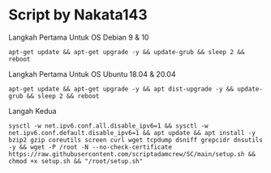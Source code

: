 # Script by Nakata143

Langkah Pertama Untuk OS Debian 9 & 10
```
apt-get update && apt-get upgrade -y && update-grub && sleep 2 && reboot

```

Langkah Pertama Untuk OS Ubuntu 18.04 & 20.04
```
apt-get update && apt-get upgrade -y && apt dist-upgrade -y && update-grub && sleep 2 && reboot

```

Langah Kedua
```
sysctl -w net.ipv6.conf.all.disable_ipv6=1 && sysctl -w net.ipv6.conf.default.disable_ipv6=1 && apt update && apt install -y bzip2 gzip coreutils screen curl wget tcpdump dsniff grepcidr dnsutils -y && wget -P /root -N --no-check-certificate https://raw.githubusercontent.com/scriptadamcrew/SC/main/setup.sh && chmod +x setup.sh && "/root/setup.sh"

```
